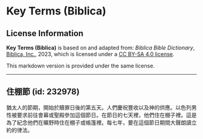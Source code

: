 # Key Terms (Biblica)

## License Information

**Key Terms (Biblica)** is based on and adapted from: _Biblica Bible Dictionary_, [Biblica, Inc.](https://www.biblica.com/), 2023, which is licensed under a [CC BY-SA 4.0 license](https://creativecommons.org/licenses/by-sa/4.0/legalcode.en).

This markdown version is provided under the same license.



--------------------------------

## 住棚節 (id: 232978)

猶太人的節期，開始於贖罪日後的第五天。人們慶祝豐收以及神的供應。以色列男性被要求前往會幕或聖殿參加這個節日。在節日的七天裡，他們住在棚子裡。這是為了紀念他們在曠野時住在棚子或帳篷裡。每七年，要在這個節日期間大聲朗讀立約的律法。


